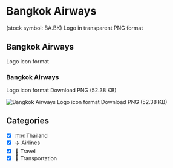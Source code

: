 # Bangkok Airways
 (stock symbol: BA.BK) Logo in transparent PNG format

## Bangkok Airways
 Logo icon format

### Bangkok Airways
 Logo icon format Download PNG (52.38 KB)

![Bangkok Airways
 Logo icon format Download PNG (52.38 KB)](/img/orig/BA.BK-cbe2bea1.png)



## Categories
- [x] 🇹🇭 Thailand
- [x] ✈️ Airlines
- [x] 🌴 Travel
- [x] 🚚 Transportation
